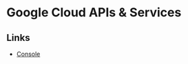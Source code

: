 # Google Cloud APIs & Services

## Links

- [Console](https://console.cloud.google.com/apis/dashboard)
